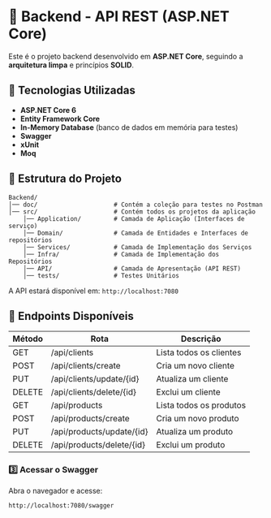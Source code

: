 # 📌 Backend - API REST (ASP.NET Core)

Este é o projeto backend desenvolvido em **ASP.NET Core**, seguindo a **arquitetura limpa** e princípios **SOLID**.

## 🚀 Tecnologias Utilizadas
- **ASP.NET Core 6**
- **Entity Framework Core**
- **In-Memory Database** (banco de dados em memória para testes)
- **Swagger**
- **xUnit**
- **Moq**

## 📂 Estrutura do Projeto
```
Backend/
│── doc/                     # Contém a coleção para testes no Postman
│── src/                     # Contém todos os projetos da aplicação      
    │── Application/         # Camada de Aplicação (Interfaces de serviço)
    │── Domain/              # Camada de Entidades e Interfaces de repositórios
    │── Services/            # Camada de Implementação dos Serviços
    │── Infra/               # Camada de Implementação dos Repositórios
    │── API/                 # Camada de Apresentação (API REST)
    │── tests/               # Testes Unitários
```

A API estará disponível em: `http://localhost:7080`

## 📌 Endpoints Disponíveis
| Método | Rota | Descrição |
|--------|------|------------|
| GET    | /api/clients | Lista todos os clientes |
| POST   | /api/clients/create | Cria um novo cliente |
| PUT    | /api/clients/update/{id} | Atualiza um cliente |
| DELETE | /api/clients/delete/{id} | Exclui um cliente |
| GET    | /api/products | Lista todos os produtos |
| POST   | /api/products/create | Cria um novo produto |
| PUT    | /api/products/update/{id} | Atualiza um produto |
| DELETE | /api/products/delete/{id} | Exclui um produto |

### 3️⃣ **Acessar o Swagger**
Abra o navegador e acesse:
```
http://localhost:7080/swagger
```